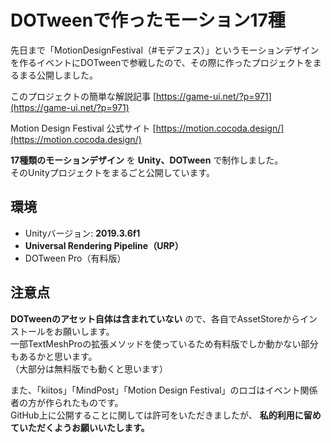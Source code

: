 # DOTweenで作ったモーション17種  

先日まで「MotionDesignFestival（#モデフェス）」というモーションデザインを作るイベントにDOTweenで参戦したので、その際に作ったプロジェクトをまるまる公開しました。  


このプロジェクトの簡単な解説記事
[https://game-ui.net/?p=971](https://game-ui.net/?p=971)  

Motion Design Festival 公式サイト
[https://motion.cocoda.design/](https://motion.cocoda.design/)   


**17種類のモーションデザイン** を **Unity、DOTween** で制作しました。  
そのUnityプロジェクトをまるごと公開しています。  


## 環境
* Unityバージョン: **2019.3.6f1**
* **Universal Rendering Pipeline（URP）** 
* DOTween Pro（有料版）


## 注意点
**DOTweenのアセット自体は含まれていない** ので、各自でAssetStoreからインストールをお願いします。  
一部TextMeshProの拡張メソッドを使っているため有料版でしか動かない部分もあるかと思います。  
（大部分は無料版でも動くと思います）  


また、「kiitos」「MindPost」「Motion Design Festival」のロゴはイベント関係者の方が作られたものです。  
GitHub上に公開することに関しては許可をいただきましたが、 **私的利用に留めていただくようお願いいたします。**  
  
